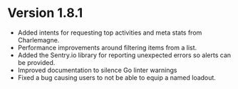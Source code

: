 Version 1.8.1
===============
- Added intents for requesting top activities and meta stats from Charlemagne.
- Performance improvements around filtering items from a list.
- Added the Sentry.io library for reporting unexpected errors so alerts can be provided.
- Improved documentation to silence Go linter warnings
- Fixed a bug causing users to not be able to equip a named loadout.

